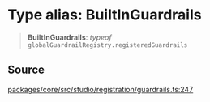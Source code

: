 # Type alias: BuiltInGuardrails

> **BuiltInGuardrails**: *typeof* `globalGuardrailRegistry.registeredGuardrails`

## Source

[packages/core/src/studio/registration/guardrails.ts:247](https://github.com/VictorS67/encre/blob/42c3bddca4be2d23ad959c1c99381eefbf43789c/packages/core/src/studio/registration/guardrails.ts#L247)
